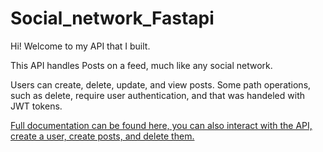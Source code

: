 # Social_network_Fastapi

Hi! Welcome to my API that I built.

This API handles Posts on a feed, much like any social network.

Users can create, delete, update, and view posts. Some path operations, such as delete, require user authentication, and that was handeled with JWT tokens.

[Full documentation can be found here, you can also interact with the API, create a user, create posts, and delete them.](https://gad-social-network-fastapi.herokuapp.com/docs)
